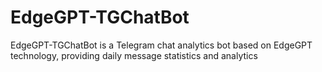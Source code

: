 # EdgeGPT-TGChatBot
EdgeGPT-TGChatBot is a Telegram chat analytics bot based on EdgeGPT technology, providing daily message statistics and analytics
